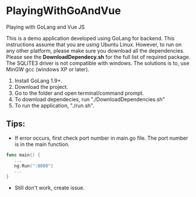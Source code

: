 # PlayingWithGoAndVue
Playing with GoLang and Vue JS


This is a demo application developed using GoLang for backend. 
This instructions assume that you are using Ubuntu Linux. 
However, to run on any other platform, please make sure you download all the dependencies. Please see the **DownloadDependecy.sh** for the full list of required package. 
The SQLITE3 driver is not compatible with windows. 
The solutions is to, use MinGW gcc (windows XP or later).

1. Install GoLang 1.9+.
2. Download the project.
3. Go to the folder and open terminal/command prompt.
4. To download dependecies, run "./DownloadDependencies.sh"
4. To run the application, "./run.sh".

## Tips: 
- If error occurs, first check port number in main.go file. The port number is in the main function.

```go
func main() {
   ...
   ng.Run(":8080")
   ...
}
```
- Still don't work, create issue.
